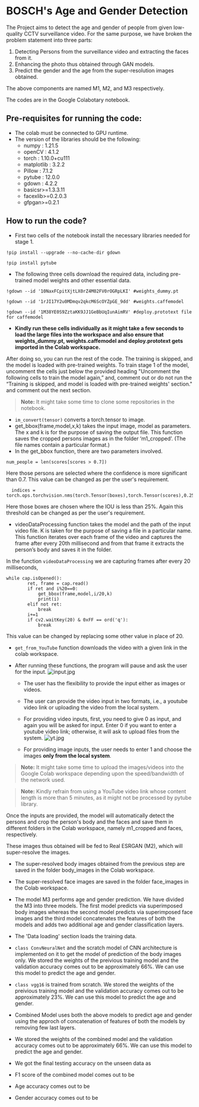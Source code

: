 # **BOSCH's Age and Gender Detection**

The Project aims to detect the age and gender of people from given low-quality CCTV surveillance video. 
For the same purpose, we have broken the problem statement into three parts:


1. Detecting Persons from the surveillance video and extracting the faces from it.
2. Enhancing the photo thus obtained through GAN models.
3. Predict the gender and the age from the super-resolution images obtained.


The above components are named M1, M2, and M3 respectively.

The codes are in the Google Colabotary notebook.

## **Pre-requisites for running the code:**



*   The colab must be connected to GPU runtime.
*   The version of the libraries should be the following:
    *  numpy : 1.21.5
    *  openCV : 4.1.2
    *  torch : 1.10.0+cu111
    *  matplotlib : 3.2.2
    *  Pillow : 7.1.2
    *  pytube : 12.0.0
    *  gdown : 4.2.2
    * basicsr>=1.3.3.11
    * facexlib>=0.2.0.3
    * gfpgan>=0.2.1



## **How to run the code?**


* First two cells of the notebook install the necessary libraries needed for stage 1.
```
!pip install --upgrade --no-cache-dir gdown
```
```
!pip install pytube
```
* The following three cells download the required data, including pre-trained model weights and other essential data. 
```
!gdown --id '10NaxFCpitXjtLX0rZ4M02FV0rOGRpLKI' #weights_dummy.pt 
```
```
!gdown --id '1rJI17Y2u0MDmqv2qkcM6ScOYZpGE_9dd' #weights.caffemodel
```
```
!gdown --id '1M38YE0S9ZztaKK9JJ1GeBbUqIunAimRV' #deploy.prototext file for caffemodel
```

* **Kindly run these cells individually as it might take a few seconds to load the large files into the workspace and also ensure that weights_dummy.pt, weights.caffemodel and deploy.prototext gets imported in the Colab workspace.**

After doing so, you can run the rest of the code. The training is skipped, and the model is loaded with pre-trained weights. To train stage 1 of the model, uncomment the cells just below the provided heading "Uncomment the following cells to train the model again,” and, comment out or do not run the “Training is skipped, and model is loaded with pre-trained weights' section." and comment out the next section.


> **Note:** It might take some time to clone some repositories in the notebook.

* ```im_convert(tensor)``` converts a torch.tensor to image.
*  get_bbox(frame,model,x,k) takes the input image, model as parameters. The x and k is for the purpose of saving the output file. This function saves the cropped persons images as in the folder ‘m1_cropped’. (The file names contain a particular format.)
* In the get_bbox function, there are two parameters involved.
```
num_people = len(scores[scores > 0.7])
```
Here those persons are selected where the confidence is more significant than 0.7. This value can be changed as per the user's requirement.
```
  indices =   torch.ops.torchvision.nms(torch.Tensor(boxes),torch.Tensor(scores),0.25).tolist()

```
Here those boxes are chosen where the IOU is less than 25%. Again this threshold can be changed as per the user's requirement.
* videoDataProcessing function takes the model and the path of the input video file. K is taken for the purpose of saving a file in a particular name. This function iterates over each frame of the video and captures the frame after every 20th millisecond and from that frame it extracts the person’s body and saves it in the folder.

In the function ```videoDataProcessing``` we are capturing frames after every 20 milliseconds,
```
while cap.isOpened():
        ret, frame = cap.read()
        if ret and i%20==0:
            get_bbox(frame,model,i/20,k)
            print(i)
        elif not ret:
            break
        i+=1
        if cv2.waitKey(20) & 0xFF == ord('q'):
            break
```
This value can be changed by replacing some other value in place of 20.

* ```get_from_YouTube``` function downloads the video with a given link in the colab workspace.

* After running these functions, the program will pause and ask the user for the input. ![input.jpg](https://user-images.githubusercontent.com/75763525/159293859-37e20f18-ac56-4321-93bc-2fd2f12707de.jpg)

  * The user has the flexibility to provide the input either as images or videos. 
  * The user can provide the video input in two formats, i.e., a youtube video link or uploading the video from the local system. 
  * For providing video inputs, first, you need to give 0 as input, and again you will be asked for input. Enter 0 if you want to enter a youtube video link; otherwise, it will ask to upload files from the system.
  ![yt.jpg](https://user-images.githubusercontent.com/75763525/159293988-d1210c02-d96a-4918-a3f5-9a9a2406bfb1.jpg)

  * For providing image inputs, the user needs to enter 1 and choose the images **only from the local system**. 
  

> **Note:** It might take some time to upload the images/videos into the Google Colab workspace depending upon the speed/bandwidth of the network used.

> **Note:** Kindly refrain from using a YouTube video link whose content length is more than 5 minutes, as it might not be processed by pytube library. 


Once the inputs are provided, the model will automatically detect the persons and crop the person's body and the faces and save them in different folders in the Colab workspace, namely m1_cropped and faces, respectively.

These images thus obtained will be fed to Real ESRGAN (M2), which will super-resolve the images. 

* The super-resolved body images obtained from the previous step are saved in the folder body_images in the Colab workspace.
* The super-resolved face images are saved in the folder face_images in the Colab workspace.


* The model M3 performs age and gender prediction. We have divided the M3 into three models. The first model predicts via superimposed body images whereas the second model predicts via superimposed face images and the third model concatenates the features of both the models and adds two additional age and gender classification layers.
* The 'Data loading' section loads the training data.
* ```class ConvNeuralNet``` and the scratch model of CNN architecture is implemented on it to get the model of prediction of the body images only. We stored the weights of the preivious training model and the validation accuracy comes out to be approximately 66%. We can use this model to predict the age and gender.
* ```class vgg16``` is trained from scratch. We stored the weights of the preivious training model and the validation accuracy comes out to be approximately 23%. We can use this model to predict the age and gender.
*  Combined Model uses both the above models to predict age and gender using the approch of concatenation of features of both the models by removing few  last layers.
*  We stored the weights of the combined model and the validation accuracy comes out to be approximately 66%. We can use this model to predict the age and gender. 
* We got the final testing accuracy on the unseen data as 
* F1 score of the combined model comes out to be
* Age accuracy comes out to be
* Gender accuracy comes out to be

